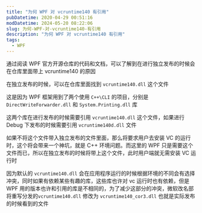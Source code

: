 ```yaml
---
title: "为何 WPF 对 vcruntime140 有引用"
pubDatetime: 2020-04-29 00:51:16
modDatetime: 2024-05-20 08:22:06
slug: 为何-WPF-对-vcruntime140-有引用
description: "为何 WPF 对 vcruntime140 有引用"
tags:
  - WPF
---
```





通过阅读 WPF 官方开源仓库的代码和文档，可以了解到在进行独立发布的时候会在仓库里面带上 vcruntime140 的原因

<!--more-->


<!-- CreateTime:4/29/2020 8:51:16 AM -->



在独立发布的时候，可以在仓库里面找到 `vcruntime140.dll` 这个文件

这是因为 WPF 框架用到了两个使用 `C++\CLI` 的项目，分别是 `DirectWriteForwarder.dll` 和 `System.Printing.dll` 库

这两个库在进行发布的时候需要引用 `vcruntime140.dll` 这个文件，如果进行 Debug 下发布的时候需要引用 `vcruntime140d.dll` 文件

如果不将这个文件带入独立发布的文件里面，那么将要求用户去安装 VC 的运行时，这个将会带来一个神坑，就是 C++ 环境问题。而这里的 WPF 只是需要这个文件而已，所以在独立发布的时候将带上这个文件，此时用户端就无需安装 VC 运行时

因为默认的 `vcruntime140.dll` 会在应用程序运行的时候根据环境的不同会有选择冲突，同时如果有依赖某些有趣的库，这些库也许对 vc 运行时也有依赖，但是 WPF 用的版本也许和引用的库是不相同的，为了减少这部分的冲突，微软改名部将重写分发的`vcruntime140.dll` 修改为 `vcruntime140_cor3.dll` 也就是实际发布的时候看到的文件

